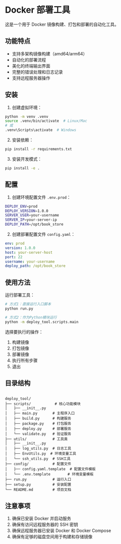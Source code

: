 # Docker 部署工具

这是一个用于 Docker 镜像构建、打包和部署的自动化工具。

## 功能特点

- 支持多架构镜像构建（amd64/arm64）
- 自动化的部署流程
- 美化的终端输出界面
- 完整的错误处理和日志记录
- 支持远程服务器操作

## 安装

1. 创建虚拟环境：
```bash
python -m venv .venv
source .venv/bin/activate  # Linux/Mac
# 或
.venv\Scripts\activate  # Windows
```

2. 安装依赖：
```bash
pip install -r requirements.txt
```

3. 安装开发模式：
```bash
pip install -e .
```

## 配置

1. 创建环境配置文件 `.env.prod`：
```bash
DEPLOY_ENV=prod
DEPLOY_VERSION=1.0.0
SERVER_USER=your-username
SERVER_IP=your-server-ip
DEPLOY_PATH=/opt/book_store
```

2. 创建部署配置文件 `config.yaml`：
```yaml
env: prod
version: 1.0.0
host: your-server-host
port: 22
username: your-username
deploy_path: /opt/book_store
```

## 使用方法

运行部署工具：
```bash
# 方式1：直接运行入口脚本
python run.py

# 方式2：作为Python模块运行
python -m deploy_tool.scripts.main
```

选择要执行的操作：
1. 构建镜像
2. 打包镜像
3. 部署镜像
4. 执行所有步骤
5. 退出

## 目录结构

```

deploy_tool/
├── scripts/           # 核心功能模块
│   ├── __init__.py
│   ├── main.py       # 主程序入口
│   ├── build.py      # 构建服务
│   ├── package.py    # 打包服务
│   ├── deploy.py     # 部署服务
│   └── validate.py   # 验证服务
├── utils/            # 工具类
│   ├── __init__.py
│   ├── log_utils.py  # 日志工具
│   ├── EnvUtils.py  # 环境变量工具
│   └── ssh_utils.py  # SSH工具
├── config/           # 配置文件
│   ├── config.yaml.template  # 配置文件模板
│   └── .env.template        # 环境变量模板
├── run.py            # 运行入口
├── setup.py          # 安装配置
└── README.md         # 项目文档

```

## 注意事项

1. 确保已安装 Docker 并启动服务
2. 确保有访问远程服务器的 SSH 密钥
3. 确保远程服务器已安装 Docker 和 Docker Compose
4. 确保有足够的磁盘空间用于构建和存储镜像 